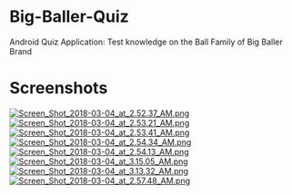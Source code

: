 # Big-Baller-Quiz
Android Quiz Application: Test knowledge on the Ball Family of Big Baller Brand

# Screenshots

[![Screen_Shot_2018-03-04_at_2.52.37_AM.png](https://s13.postimg.org/ojv5p9myv/Screen_Shot_2018-03-04_at_2.52.37_AM.png)](https://postimg.org/image/fc2x8kfwj/)
[![Screen_Shot_2018-03-04_at_2.53.21_AM.png](https://s13.postimg.org/leajym1nb/Screen_Shot_2018-03-04_at_2.53.21_AM.png)](https://postimg.org/image/panvulmmr/)
[![Screen_Shot_2018-03-04_at_2.53.41_AM.png](https://s13.postimg.org/yig4bb1ev/Screen_Shot_2018-03-04_at_2.53.41_AM.png)](https://postimg.org/image/rf88vovz7/)
[![Screen_Shot_2018-03-04_at_2.54.34_AM.png](https://s13.postimg.org/oxwhog6xz/Screen_Shot_2018-03-04_at_2.54.34_AM.png)](https://postimg.org/image/fq497qzvn/)
[![Screen_Shot_2018-03-04_at_2.54.13_AM.png](https://s13.postimg.org/jmhl3rv5z/Screen_Shot_2018-03-04_at_2.54.13_AM.png)](https://postimg.org/image/5st8eq2kj/)
[![Screen_Shot_2018-03-04_at_3.15.05_AM.png](https://s13.postimg.org/bv0v526ef/Screen_Shot_2018-03-04_at_3.15.05_AM.png)](https://postimg.org/image/5u367zjs3/)
[![Screen_Shot_2018-03-04_at_3.13.32_AM.png](https://s13.postimg.org/x3ejn1ign/Screen_Shot_2018-03-04_at_3.13.32_AM.png)](https://postimg.org/image/3o8ve1dwz/)
[![Screen_Shot_2018-03-04_at_2.57.48_AM.png](https://s13.postimg.org/um2sfegg7/Screen_Shot_2018-03-04_at_2.57.48_AM.png)](https://postimg.org/image/gfn1k65kz/)


